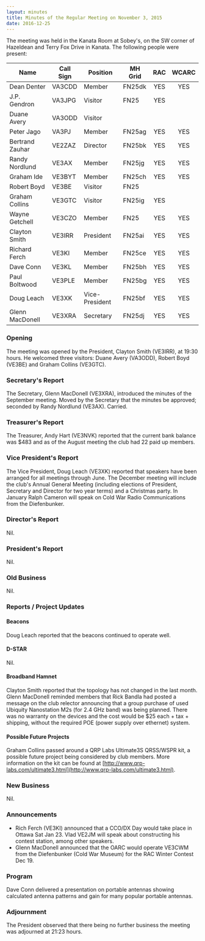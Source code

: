 ```yaml
---
layout: minutes
title: Minutes of the Regular Meeting on November 3, 2015
date: 2016-12-25
---
```


The meeting was held in the Kanata Room at Sobey's, on the SW corner of Hazeldean and Terry Fox Drive in Kanata.
The following people were present:

| Name             | Call Sign | Position       | MH Grid | RAC | WCARC |
|------------------|-----------|----------------|---------|:---:|:-----:|
| Dean Denter      | VA3CDD    | Member         | FN25dk  | YES |  YES  |
| J.P. Gendron     | VA3JPG    | Visitor        | FN25    | YES |       |
| Duane Avery      | VA3ODD    | Visitor        |         |     |       |
| Peter Jago       | VA3PJ     | Member         | FN25ag  | YES |  YES  |
| Bertrand Zauhar  | VE2ZAZ    | Director       | FN25bk  | YES |  YES  |
| Randy Nordlund   | VE3AX     | Member         | FN25jg  | YES |  YES  |
| Graham Ide       | VE3BYT    | Member         | FN25ch  | YES |  YES  |
| Robert Boyd      | VE3BE     | Visitor        | FN25    |     |       |
| Graham Collins   | VE3GTC    | Visitor        | FN25ig  | YES |       |
| Wayne Getchell   | VE3CZO    | Member         | FN25    | YES |  YES  |
| Clayton Smith    | VE3IRR    | President      | FN25ai  | YES |  YES  |
| Richard Ferch    | VE3KI     | Member         | FN25ce  | YES |  YES  |
| Dave Conn        | VE3KL     | Member         | FN25bh  | YES |  YES  |
| Paul Boltwood    | VE3PLE    | Member         | FN25bg  | YES |  YES  |
| Doug Leach       | VE3XK     | Vice-President | FN25bf  | YES |  YES  |
| Glenn MacDonell  | VE3XRA    | Secretary      | FN25dj  | YES |  YES  |

### Opening

The meeting was opened by the President, Clayton Smith (VE3IRR), at 19:30 hours. He welcomed three visitors: Duane Avery (VA3ODD), Robert Boyd (VE3BE) and Graham Collins (VE3GTC).

### Secretary's Report

The Secretary, Glenn MacDonell (VE3XRA), introduced the minutes of the September meeting.
Moved by the Secretary that the minutes be approved; seconded by Randy Nordlund (VE3AX).
Carried.

### Treasurer's Report

The Treasurer, Andy Hart (VE3NVK) reported that the current bank balance was $483 and as of the August meeting the club had 22 paid up members.

### Vice President's Report

The Vice President, Doug Leach (VE3XK) reported that speakers have been arranged for all meetings through June. The December meeting will include the club's Annual General Meeting (including elections of President, Secretary and Director for two year terms) and a Christmas party. In January Ralph Cameron will speak on Cold War Radio Communications from the Diefenbunker.

### Director's Report

Nil.

### President's Report

Nil.

### Old Business

Nil.

### Reports / Project Updates

#### Beacons

Doug Leach reported that the beacons continued to operate well.

#### D-STAR

Nil.

#### Broadband Hamnet

Clayton Smith reported that the topology has not changed in the last month. Glenn MacDonell reminded members that Rick Bandla had posted a message on the club relector announcing that a group purchase of used Ubiquity Nanostation M2s (for 2.4 GHz band) was being planned. There was no warranty on the devices and the cost would be $25 each + tax + shipping, without the required POE (power supply over ethernet) system.

#### Possible Future Projects

Graham Collins passed around a QRP Labs Ultimate3S QRSS/WSPR kit, a possible future project being considered by club members. More information on the kit can be found at [http://www.qrp-labs.com/ultimate3.html](http://www.qrp-labs.com/ultimate3.html).

### New Business

Nil.

### Announcements

* Rich Ferch (VE3KI) announced that a CCO/DX Day would take place in Ottawa Sat Jan 23. Vlad VE2JM will speak about constructing his contest station, among other speakers.
* Glenn MacDonell announced that the OARC would operate VE3CWM from the Diefenbunker (Cold War Museum) for the RAC Winter Contest Dec 19.

### Program

Dave Conn delivered a presentation on portable antennas showing calculated antenna patterns and gain for many popular portable antennas.

### Adjournment

The President observed that there being no further business the meeting was adjourned at 21:23 hours.
